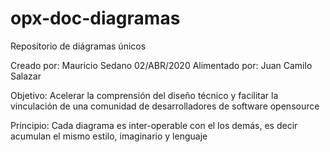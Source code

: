 # opx-doc-diagramas

Repositorio de diágramas únicos

Creado por: Mauricio Sedano 02/ABR/2020 
Alimentado por: Juan Camilo Salazar

Objetivo: Acelerar la comprensión del diseño técnico y facilitar la vinculación de una comunidad de desarrolladores de software opensource

Principio: Cada diagrama es inter-operable con el los demás, es decir acumulan el mismo estilo, imaginario y lenguaje
